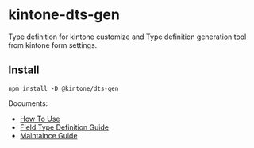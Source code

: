 # kintone-dts-gen

Type definition for kintone customize and
Type definition generation tool from kintone form settings.

## Install

```
npm install -D @kintone/dts-gen
```

Documents:
- [How To Use](https://kintone.github.io/dts-gen/docs/#/README)
- [Field Type Definition Guide](https://kintone.github.io/dts-gen/docs/#/field-type-definition-guide)
- [Maintaince Guide](https://kintone.github.io/dts-gen/docs/#/maintainace-guide)
